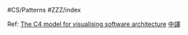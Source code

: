 #CS/Patterns #ZZZ/index 

Ref: [The C4 model for visualising software architecture](https://c4model.com/) [中譯](https://www.infoq.cn/article/C4-architecture-model/)

